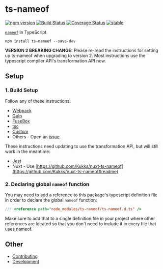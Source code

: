 ﻿ts-nameof
==========

[![npm version](https://badge.fury.io/js/ts-nameof.svg)](https://badge.fury.io/js/ts-nameof)
[![Build Status](https://travis-ci.org/dsherret/ts-nameof.svg)](https://travis-ci.org/dsherret/ts-nameof)
[![Coverage Status](https://coveralls.io/repos/dsherret/ts-nameof/badge.svg?branch=master&service=github)](https://coveralls.io/github/dsherret/ts-nameof?branch=master)
[![stable](http://badges.github.io/stability-badges/dist/stable.svg)](http://github.com/badges/stability-badges)

[`nameof`](https://msdn.microsoft.com/en-us/library/dn986596.aspx) in TypeScript.

```
npm install ts-nameof --save-dev
```

**VERSION 2 BREAKING CHANGE:** Please re-read the instructions for setting up ts-nameof when upgrading to version 2. Most instructions use the typescript compiler API's transformation API now.

## Setup

### 1. Build Setup

Follow any of these instructions:

* [Webpack](setup/webpack.md)
* [Gulp](setup/gulp.md)
* [FuseBox](setup/fusebox.md)
* [tsc](setup/tsc.md)
* [Custom](setup/custom.md)
* Others - Open an [issue](https://github.com/dsherret/ts-nameof/issues).

These instructions need updating to use the transformation API, but will still work in the meantime:

* [Jest](setup/jest.md)
* Nuxt - Use [https://github.com/Kukks/nuxt-ts-nameof](https://github.com/Kukks/nuxt-ts-nameof#readme)

### 2. Declaring global `nameof` function

You may need to add a reference to this package's typescript definition file in order to declare the global `nameof` function:

```typescript
/// <reference path="node_modules/ts-nameof/ts-nameof.d.ts" />
```

Make sure to add that to a single definition file in your project where other references are located so that you don't need to include it in every file that uses nameof.

## Other

* [Contributing](CONTRIBUTING.md)
* [Development](development.md)
